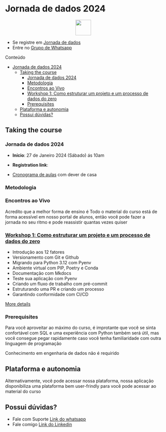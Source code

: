 # Jornada de dados 2024

<p align="center">
  <a href="https://lvgalvaofilho.com/"><img src="www.google.com.br" height="50" /></a>
</p>

- Se registre em [Jornada de dados](https://jornadadedados.alpaclass.com/)
- Entre no [Grupo de Whatsapp](https://jornadadedados.alpaclass.com/)

Conteúdo

- [Jornada de dados 2024](#jornada-de-dados-2024)
  - [Taking the course](#taking-the-course)
    - [Jornada de dados 2024](#jornada-de-dados-2024-1)
    - [Metodologia](#metodologia)
    - [Encontros ao Vivo](#encontros-ao-vivo)
    - [Workshop 1: Como estruturar um projeto e um processo de dados do zero](#workshop-1-como-estruturar-um-projeto-e-um-processo-de-dados-do-zero)
    - [Prerequisites](#prerequisites)
  - [Plataforma e autonomia](#plataforma-e-autonomia)
  - [Possui dúvidas?](#possui-dúvidas)

## Taking the course

### Jornada de dados 2024

* **Início**: 27 de Janeiro 2024 (Sábado) ás 10am
  
* **Registration link**: 
  
* [Cronograma de aulas]() com dever de casa


### Metodologia

### Encontros ao Vivo

Acredito que a melhor forma de ensino é Todo o material do curso está de forma acessível em nosso portal de alunos, então você pode fazer a jornada no seu ritmo e pode reassistir quantas vezes quiser


### [Workshop 1: Como estruturar um projeto e um processo de dados do zero](01-como-estruturar-projetos-e-processos-de-dados-do-zero/)

* Introdução aos 12 fatores
* Versionamento com Git e Github
* Migrando para Python 3.12 com Pyenv
* Ambiente virtual com PIP, Poetry e Conda
* Documentação com Mkdocs
* Teste sua aplicação com Pyenv
* Criando um fluxo de trabalho com pré-commit
* Estruturando uma PR e criando um processo
* Garantindo conformidade com CI/CD

[More details](01-docker-terraform/)


### Prerequisites

Para você aproveitar ao máximo do curso, é improtante que você se sinta confortável com SQL e uma experiência com Python também será útil, mas você consegue pegar rapidamente caso você tenha familiaridade com outra linguagem de programação

Conhecimento em engenharia de dados não é requirido

## Plataforma e autonomia

Alternativamente, você pode acessar nossa plataforma, nossa aplicação disponibiliza uma plataforma bem user-frindly para você pode acessar ao material do curso


## Possui dúvidas? 

- Fale com Suporte [Link do whatsapp](www.google.com)
- Fale comigo [Link do Linkedin](www.google.com)
